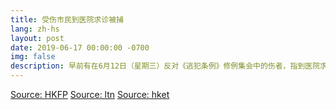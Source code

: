 ```yaml
---
title: 受伤市民到医院求诊被捕
lang: zh-hs
layout: post
date: 2019-06-17 00:00:00 -0700
img: false
description: 早前有在6月12日（星期三）反对《逃犯条例》修例集会中的伤者，指到医院求医期间，向医护表示曾赴占领区后，被警方以涉暴动罪拘捕。立法会医学界议员陈沛然针对医管局泄露病人私隐问题召开记者会，直指已有证据证明医管局管理层人员泄露病人资料，同时促请当局尽快召开记者会交代事件。
---
```


[Source: HKFP](https://www.hongkongfp.com/2019/06/17/police-can-access-full-details-injured-protesters-hospital-says-medical-sector-lawmaker-following-patient-arrests/)
[Source: ltn](https://news.ltn.com.tw/news/world/breakingnews/2825226)
[Source: hket](https://topick.hket.com/article/2378545/%E3%80%90%E5%8F%8D%E9%80%81%E4%B8%AD%E3%80%91%E5%8F%97%E5%82%B7%E7%A4%BA%E5%A8%81%E8%80%85%E5%85%AC%E9%99%A2%E6%B1%82%E8%A8%BA%E5%BE%8C%E8%A2%AB%E6%8D%95%E3%80%80%E9%99%B3%E6%B2%9B%E7%84%B6%EF%BC%9A%E9%86%AB%E7%AE%A1%E5%B1%80%E5%A4%A7%E5%9E%8B%E6%B4%A9%E9%9C%B2%E7%97%85%E4%BA%BA%E8%B3%87%E6%96%99)